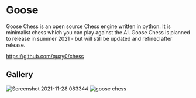 # Goose
Goose Chess is an open source Chess engine written in python. It is minimalist chess which you can play against the AI. Goose Chess is planned to release in summer 2021 - but will still be updated and refined after release.

https://github.com/quay0/chess

## Gallery

![Screenshot 2021-11-28 083344](https://user-images.githubusercontent.com/83027933/143735442-1d8ee9ad-dc9d-4e33-bcc1-8a77d2699e0e.png)
![goose chess](https://user-images.githubusercontent.com/83027933/141642287-13a0fb66-6710-4cb2-a4d7-c8639a98cf40.png)
